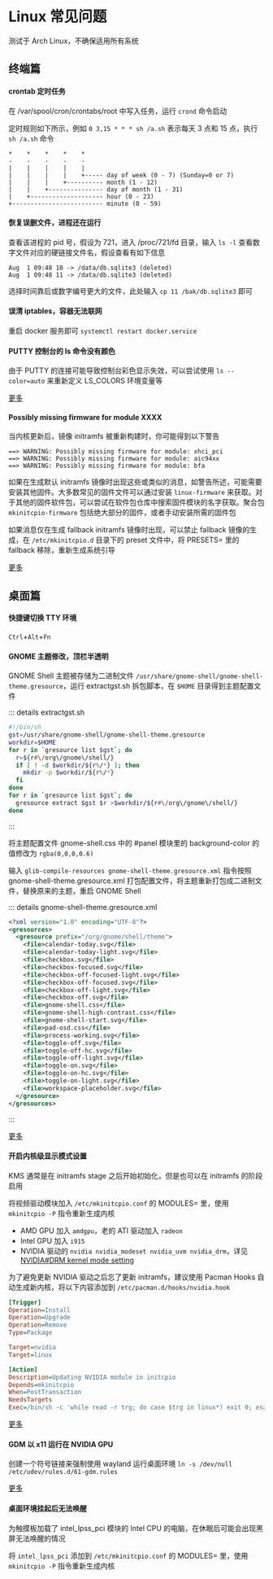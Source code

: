 # Linux 常见问题

测试于 Arch Linux，不确保适用所有系统

## 终端篇

#### crontab 定时任务

在 /var/spool/cron/crontabs/root 中写入任务，运行 `crond` 命令启动

定时规则如下所示，例如 `0 3,15 * * * sh /a.sh` 表示每天 3 点和 15 点，执行 `sh /a.sh` 命令

```
*    *    *    *    *
-    -    -    -    -
|    |    |    |    |
|    |    |    |    +----- day of week (0 - 7) (Sunday=0 or 7)
|    |    |    +---------- month (1 - 12)
|    |    +--------------- day of month (1 - 31)
|    +-------------------- hour (0 - 23)
+------------------------- minute (0 - 59)
```

#### 恢复误删文件，进程还在运行

查看该进程的 pid 号，假设为 721，进入 /proc/721/fd 目录，输入 `ls -l` 查看数字文件对应的硬链接文件名，假设查看有如下信息

```
Aug  1 09:48 10 -> /data/db.sqlite3 (deleted)
Aug  1 09:48 11 -> /data/db.sqlite3 (deleted)
```

选择时间靠后或数字编号更大的文件，此处输入 `cp 11 /bak/db.sqlite3` 即可

#### 误清 iptables，容器无法联网

重启 docker 服务即可 `systemctl restart docker.service`

#### PUTTY 控制台的 ls 命令没有颜色

由于 PUTTY 的连接可能导致控制台彩色显示失效，可以尝试使用 `ls --color=auto` 来重新定义 LS_COLORS 环境变量等

[更多](https://wiki.archlinux.org/title/Color_output_in_console#ls)

#### Possibly missing firmware for module XXXX

当内核更新后，镜像 initramfs 被重新构建时，你可能得到以下警告

```
==> WARNING: Possibly missing firmware for module: xhci_pci
==> WARNING: Possibly missing firmware for module: aic94xx
==> WARNING: Possibly missing firmware for module: bfa
```

如果在生成默认 initramfs 镜像时出现这些或类似的消息，如警告所述，可能需要安装其他固件。大多数常见的固件文件可以通过安装 `linux-firmware` 来获取。对于其他的固件软件包，可以尝试在软件包仓库中搜索固件模块的名字获取。聚合包 `mkinitcpio-firmware` 包括绝大部分的固件，或者手动安装所需的固件包

如果消息仅在生成 fallback initramfs 镜像时出现，可以禁止 fallback 镜像的生成，在 `/etc/mkinitcpio.d` 目录下的 preset 文件中，将 PRESETS= 里的 fallback 移除，重新生成系统引导

[更多](https://wiki.archlinux.org/title/Mkinitcpio#Possibly_missing_firmware_for_module_XXXX)

## 桌面篇

#### 快捷键切换 TTY 环境

`Ctrl`+`Alt`+`Fn`

#### GNOME 主题修改，顶栏半透明

GNOME Shell 主题被存储为二进制文件 `/usr/share/gnome-shell/gnome-shell-theme.gresource`，运行 extractgst.sh 拆包脚本，在 `$HOME` 目录得到主题配置文件

::: details extractgst.sh
```sh
#!/bin/sh
gst=/usr/share/gnome-shell/gnome-shell-theme.gresource
workdir=$HOME
for r in `gresource list $gst`; do
  r=${r#\/org\/gnome\/shell/}
  if [ ! -d $workdir/${r%/*} ]; then
    mkdir -p $workdir/${r%/*}
  fi
done
for r in `gresource list $gst`; do
  gresource extract $gst $r >$workdir/${r#\/org\/gnome\/shell/}
done
```
:::

将主题配置文件 gnome-shell.css 中的 #panel 模块里的 background-color 的值修改为 `rgba(0,0,0,0.6)`

输入 `glib-compile-resources gnome-shell-theme.gresource.xml` 指令按照 gnome-shell-theme.gresource.xml 打包配置文件，将主题重新打包成二进制文件，替换原来的主题，重启 GNOME Shell

::: details gnome-shell-theme.gresource.xml
```xml
<?xml version="1.0" encoding="UTF-8"?>
<gresources>
  <gresource prefix="/org/gnome/shell/theme">
    <file>calendar-today.svg</file>
    <file>calendar-today-light.svg</file>
    <file>checkbox.svg</file>
    <file>checkbox-focused.svg</file>
    <file>checkbox-off-focused-light.svg</file>
    <file>checkbox-off-focused.svg</file>
    <file>checkbox-off-light.svg</file>
    <file>checkbox-off.svg</file>
    <file>gnome-shell.css</file>
    <file>gnome-shell-high-contrast.css</file>
    <file>gnome-shell-start.svg</file>
    <file>pad-osd.css</file>
    <file>process-working.svg</file>
    <file>toggle-off.svg</file>
    <file>toggle-off-hc.svg</file>
    <file>toggle-off-light.svg</file>
    <file>toggle-on.svg</file>
    <file>toggle-on-hc.svg</file>
    <file>toggle-on-light.svg</file>
    <file>workspace-placeholder.svg</file>
  </gresource>
</gresources>
```
:::

[更多](https://wiki.archlinux.org/title/GDM#Configuration)

#### 开启内核级显示模式设置

KMS 通常是在 initramfs stage 之后开始初始化，但是也可以在 initramfs 的阶段启用

将视频驱动模块加入 `/etc/mkinitcpio.conf` 的 MODULES= 里，使用 `mkinitcpio -P` 指令重新生成内核

- AMD GPU 加入 `amdgpu`，老的 ATI 驱动加入 `radeon`
- Intel GPU 加入 `i915`
- NVIDIA 驱动的 `nvidia nvidia_modeset nvidia_uvm nvidia_drm`，详见 [NVIDIA#DRM kernel mode setting](https://wiki.archlinux.org/title/NVIDIA#DRM_kernel_mode_setting)

为了避免更新 NVIDIA 驱动之后忘了更新 initramfs，建议使用 Pacman Hooks 自动生成新内核，将以下内容添加到 `/etc/pacman.d/hooks/nvidia.hook`

```ini
[Trigger]
Operation=Install
Operation=Upgrade
Operation=Remove
Type=Package

Target=nvidia
Target=linux

[Action]
Description=Updating NVIDIA module in initcpio
Depends=mkinitcpio
When=PostTransaction
NeedsTargets
Exec=/bin/sh -c 'while read -r trg; do case $trg in linux*) exit 0; esac; done; /usr/bin/mkinitcpio -P'
```

[更多](https://wiki.archlinux.org/title/Kernel_mode_setting#Early_KMS_start)

#### GDM 以 x11 运行在 NVIDIA GPU

创建一个符号链接来强制使用 wayland 运行桌面环境 `ln -s /dev/null /etc/udev/rules.d/61-gdm.rules`

[更多](https://wiki.archlinux.org/title/GDM#Wayland_and_the_proprietary_NVIDIA_driver)

#### 桌面环境挂起后无法唤醒

为触摸板加载了 intel_lpss_pci 模块的 Intel CPU 的电脑，在休眠后可能会出现黑屏无法唤醒的情况

将 `intel_lpss_pci` 添加到 `/etc/mkinitcpio.conf` 的 MODULES= 里，使用 `mkinitcpio -P` 指令重新生成内核
